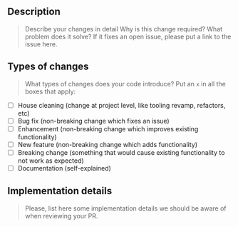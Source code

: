 ## Description
> Describe your changes in detail
> Why is this change required? What problem does it solve?
> If it fixes an open issue, please put a link to the issue here.

## Types of changes
> What types of changes does your code introduce? Put an `x` in all the boxes that apply:

- [ ] House cleaning (change at project level, like tooling revamp, refactors, etc)
- [ ] Bug fix (non-breaking change which fixes an issue)
- [ ] Enhancement (non-breaking change which improves existing functionality)
- [ ] New feature (non-breaking change which adds functionality)
- [ ] Breaking change (something that would cause existing functionality to not work as expected)
- [ ] Documentation (self-explained)

## Implementation details
> Please, list here some implementation details we should be aware of when reviewing your PR.
